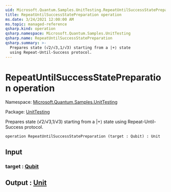 ```yaml
---
uid: Microsoft.Quantum.Samples.UnitTesting.RepeatUntilSuccessStatePreparation
title: RepeatUntilSuccessStatePreparation operation
ms.date: 3/24/2021 12:00:00 AM
ms.topic: managed-reference
qsharp.kind: operation
qsharp.namespace: Microsoft.Quantum.Samples.UnitTesting
qsharp.name: RepeatUntilSuccessStatePreparation
qsharp.summary: >-
  Prepares state (√2/√3,1/√3) starting from a |+⟩ state
  using Repeat-Until-Success protocol.
---
```


# RepeatUntilSuccessStatePreparation operation

Namespace: [Microsoft.Quantum.Samples.UnitTesting](xref:Microsoft.Quantum.Samples.UnitTesting)

Package: [UnitTesting](https://nuget.org/packages/UnitTesting)


Prepares state (√2/√3,1/√3) starting from a |+⟩ stateusing Repeat-Until-Success protocol.

```qsharp
operation RepeatUntilSuccessStatePreparation (target : Qubit) : Unit
```


## Input

### target : [Qubit](xref:microsoft.quantum.lang-ref.qubit)





## Output : [Unit](xref:microsoft.quantum.lang-ref.unit)

